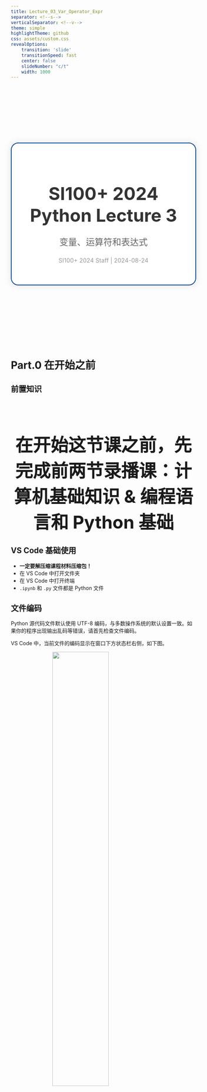 ```yaml
---
title: Lecture_03_Var_Operator_Expr
separator: <!--s-->
verticalSeparator: <!--v-->
theme: simple
highlightTheme: github
css: assets/custom.css
revealOptions:
    transition: 'slide'
    transitionSpeed: fast
    center: false
    slideNumber: "c/t"
    width: 1000
---
```


<div style="display: flex; justify-content: center; align-items: center; height: 700px;">
  <div style="text-align: center; padding: 40px; background-color: white; border: 2px solid rgb(0, 63, 163); border-radius: 20px; box-shadow: 0 0 20px rgba(0,0,0,0.1);">
    <h1 style="font-size: 48px; font-weight: bold; margin-bottom: 20px; color: #333;">SI100+ 2024 Python Lecture 3</h1>
    <p style="font-size: 24px; color: #666;">变量、运算符和表达式</p>
    <p style="font-size: 16px; color: #999; margin-top: 20px;">SI100+ 2024 Staff | 2024-08-24</p>
  </div>
</div>

<!--s-->

<div class="middle center">
  <div style="width: 100%">

  # Part.0 在开始之前
  
  </div>
</div>

<!--v-->

## 前置知识

<div style="width: 100%; margin-top: 100px; text-align: center;">

<font size="7"> **在开始这节课之前，先完成前两节录播课：计算机基础知识 & 编程语言和 Python 基础** </font>

</div>  

<!--v-->

## VS Code 基础使用

- **一定要解压缩课程材料压缩包！**
- 在 VS Code 中打开文件夹
- 在 VS Code 中打开终端
- `.ipynb` 和 `.py` 文件都是 Python 文件

<!--v-->

## 文件编码

Python 源代码文件默认使用 UTF-8 编码，与多数操作系统的默认设置一致。如果你的程序出现输出乱码等错误，请首先检查文件编码。

VS Code 中，当前文件的编码显示在窗口下方状态栏右侧，如下图。

<img src="images/set_codec.png" width="55%" style="display: block; margin: 0 auto;">

<!--v-->

## Python 的“标准”在哪里？

- **Python 官方文档**：https://docs.python.org/zh-cn/3/
- 菜鸟教程（非官方教程）：https://www.runoob.com/python3/python3-tutorial.html
- **"RTFM"** ：Read The *Friendly* Manual

Python 的官方简体中文文档一直在更新，相比于其他语言，非常的友好。

<img src="images/RTFM.png" width="35%" style="display: block; margin: 0 auto;">

<!--v-->

## 目录

- Python 基本语法：命名（关键字）、缩进、注释
- 字面值与赋值语句
- 变量和基本数据类型
  - 浮点数与其误差
- 运算符，优先级，输入输出
  - 最小示例：A + B 问题
  - 强制类型转换 
- 比较运算符和布尔运算
  - 逻辑表达式

<!--s-->

<div class="middle center">
  <div style="width: 100%">

  # Part.1 Python 基本语法

  </div>
</div>

<!--v-->

## Python 标识符及其命名规定

**标识符 (identifier)** ：换个说法就是“名字”，唯一地标识一个对象

</br>

满足如下规定的一串代码会被 Python 认为是一个标识符：

- 第一个字符必须是字母或下划线 `_` 。
  - 正确示例： `si100p `, `_temp`. 错误示例：`123abc`, `~a`.
- 剩下的部分可由字母、数字及下划线组成。如 `si100p_count`，不可包含空格，如 `cat dog` 会被认为是两个标识符。
- 区分大小写。例如，`si100p` 和 `SI100P` 不是同一个标识符。

**演示** ：Notebook 示例 2.1.1, 2.1.2

<!--v-->

## Python 标识符及其命名规定

编程中还有所谓的 **命名法** / **命名规则**，也就是“起名习惯”。规范较多，大家自行搜索学习。

（非课程内容）几个例子如下：

- **驼峰命名法**：首字母小写，后面每个单词首字母大写，如 `myName`, `myAge`
- **匈牙利命名法**：变量名之前写明变量类型，如 `strName`, `intAge`
- **下划线命名法**：单词之间用下划线 `_` 分隔，如 `my_name`, `my_age`
- **帕斯卡命名法**：每个单词首字母大写，如 `MyName`, `MyAge`

在 PEP-8 中，Python 社区总结了一套较为统一的命名规范：https://peps.python.org/pep-0008/

<!--v-->

## Python 关键字

**关键字 (keyword)** ：对于 Python 来说有特殊含义的词，这些词**不能被用作标识符名称**

Python 内置模块 `keyword` 记录有当前版本的所有关键字。

```python-repl
>>> import keyword 
>>> keyword.kwlist 
['False', 'None', 'True', 'and', 'as', 'assert', 'async', 'await',
...
``` 

**演示** ：Notebook 示例 2.1.3，2.1.4

<!--v-->

## Python 的缩进

Python 的特色之一是依据代码行的 **缩进 (indentation)** 确定代码块：

```python
if 1 + 1 == 2:
    print("basic statement passed!") # 我和 if 语句不在同一个代码块！

a = 10
b = 20
# 上面的两行在同一个代码块
```

当前只需了解缩进这一概念即可，之后的课程中，我们会了解到缩进与代码块在 Python 中的意义。

> VS Code 中，默认按 `Tab` 在光标处插入缩进，`Shift` + `Tab` 移除光标前的缩进。

<!--v-->

## Python 的注释

**注释 (comment)** ：代码文件中不会被执行的文本

注释虽然不影响程序执行，但会使代码更容易被阅读和理解。

Python 的注释分为**单行**和**多行**注释两种。

<!--v-->

## Python 的注释

**单行注释**以井号 `#` 开头，井号 `#` **后直到行尾**的内容将被视为注释：

```python
# 我是单行注释！
print("我能正常执行!") # 我也是单行注释！
# print("我怎么也变成注释了？我不会被执行了！")
```

```python
# 这一行被注释了
print("注释的效果不会保持到下一行")
```

**演示** ：Notebook 示例 2.1.5

将某一语句变为注释可快捷地让其不执行，在程序出现错误需要改正时较为实用。

> VS Code 中，默认按 `Ctrl` + `/` 可以注释或取消注释当前行。

<!--v-->

## Python 的注释

Python **没有专用的多行注释**，但通常使用多行字符串达成近似效果，即连用三个单引号 `'''` 或双引号 `"""` 括起注释内容：

```python
'''
我是一个被用作注释的多行字符串。
下面是一个 print 语句。

空行不会打断多行字符串的效果。

print("这行代码不会被执行")
'''

print("这行代码可以被正常执行")
```

**演示** ：Notebook 示例 2.1.6

<!--s-->

<div class="middle center">
  <div style="width: 100%">

  # Part.2 字面值与赋值语句

  </div>
</div>

<!--v-->

## 字面值

**字面值 (literal value)** ：代码中写明的、即时使用的临时值，例如语句 `x = 1.5` 中的 `1.5`。

字面值涵盖几乎所有基本数据类型，我们将在讲解对应数据类型时作介绍，此处不再赘述。

<!--v-->

## 赋值语句

字面值不适合复杂计算（比如，将当前结果暂存以备稍后使用）。

可将字面值（以及计算结果）**赋值 (assign)** 给一个变量，对应语句称为**赋值语句**。

- 例如 `x = 1.5` 就是一个赋值语句。
  - 意为“令 `x` 的值为 1.5” / “将 1.5 赋给 `x`”。
  - 此处的 `x` 即为变量。
- 所以“变量”到底是什么？

<!--s-->

<div class="middle center">
  <div style="width: 100%">

  # Part.3 变量和基本数据类型

  </div>
</div>

<!--v-->

## 变量

**变量 (variable)** ：用于存储数据的“容器”。

- 高中数学 “未知数”

每个变量都有一个名字，可通过它来引用存储在变量中的数据。
本课开头所讲的命名规则适用于任何命名，变量命名也不例外。同时，命名应尽可能**有意义并反映实际用途**。

```python
age = 25          # 整型数字变量
height = 175.5    # 浮点型数字变量
name = "Alice"    # 字符串变量
is_student = True # 布尔型变量
```

**演示** ：Notebook 示例 2.3.1

> 注：Python 中，变量声明和赋值通常在同一条语句中完成。

<!--v-->

## 基本数据类型

Python 中的基本数据类型用于表示和操作不同种类的数据，主要有以下三类：

- 数字 (Number)
- 字符串 (String)
- 布尔 (Boolean)

<!--v-->

## 数字 (Number)

**数字 (Number)** 数据类型用于存储数值，其中又包含四种类型的数值。本课程只涉及两种最常用的：

- **整型 (`int`)** ：用于表示任意整数，可以是正数、负数或零，例如 `10`, `-3`, `0` 等。
  - 整型数据无小数部分
- **浮点型 (`float`)** ：，用于表示带有小数部分的数值，包括正浮点数和负浮点数，例如 `3.14`, `-0.001`, `2.0` 等。
  - 浮点型数据用于表示更精确的数值，常用于科学计算和测量值。
  - **注意**：Python 在涉及除法 `/` 运算时，输出结果总是浮点型。

<!--v-->

## 字符串 (String)

**字符串 (`str`)** 是由一系列字符组成的文本数据，外部由引号（单引号或双引号）括起来。例如：`"Hello world!"`, `'Python'` 等。

字符串适合用于存储和操作文本，可以包含字母、数字、符号和空格。

字符串支持加法运算 `+`，效果是将前后字符串相连接。例如，`"SI" + "100P"` 的结果是 `"SI100P"`.


<!--v-->

## 布尔 (Boolean)

**布尔型 (`bool`)** 数据只有两个值：`True`（真）和 `False`（假）。

布尔型数据通常表示二元状态（如开/关、是/否），常用于条件判断和逻辑运算。

<!--v-->

## Python 的数据类型 - 演示

Python 内置的 `type()` 能告诉我们变量属于哪个数据类型：

```python-repl
>>> x = "text"
>>> type(x) # 变量 x 是字符串类型
<class 'str'> 
```

现在让我们实验一下变量赋值语句，并尝试借助变量进行简单数学计算（加 `+`、减 `-`、乘 `*`、除 `/` 等）, 如 `x = 8 / 4`.

**演示** ：Notebook 示例 2.3.2

<!--v-->

## 等等……

```python-repl
>>> x = 0.1
>>> y = 0.2
>>> print(x + y)
0.30000000000000004
```
为什么不是 0.3？

**演示** ：Notebook 示例 2.3.3

<!--v-->

## 浮点数与其误差

<div style=" margin-top: 10px; margin-right: 50px;" markdown="1">

<img src="images/float_point_meme.png" width="45%" style="float: right;">

</br>
</br>

**浮点数的表示：** 浮点数以二进制格式存储，采用科学记数法表示，即 $m \times 2^e$，其中 $m$ 是尾数，$e$ 是指数。
现代计算机大多遵循与上述格式相同的 IEEE 754 标准来表示浮点数。

网站 [https://float.exposed/](https://float.exposed/) 对浮点数的存储格式作了直观的视觉演示，有兴趣可以自行查看了解。

[meme source](https://knowyourmeme.com/photos/1070750-im-not-a-robot)

</div>

<!--v-->

## 浮点数与其误差

**浮点数误差的来源** ：许多十进制浮点数无法精确表示为二进制浮点数（如 0.5 是 $2^{-1}$ 但是 0.1 在二进制中是一个无限循环的小数），只能以近似表示存储。因此浮点数的运算结果可能会出现**舍入误差**。

- 0.1 实际存储的值近似于十进制的 0.1000000000000000055511...
- 0.2 实际存储的值近似于十进制的 0.2000000000000000111022...
- 两个值相加，得到的结果近似于十进制的 0.3000000000000000444...
  - 注：浮点数是以二进制形式存储相加，因此把近似的十进制值相加后，结果对不上是正常的。

而 0.3 实际存储的值接近于 0.2999999999999999889... 所以就出现了 "0.1 + 0.2 ≠ 0.3" 的情况。

<!--v-->

## 浮点数与其误差

一般情况下，你可以通过四舍五入保留小数点后的有限位来解决这类问题；如果对计算精度要求较高，最好使用 `decimal` 等计算模块。

```python
from decimal import Decimal

x = Decimal('0.1') # 使用 Decimal 类型存储 0.1
```

**演示** ：Notebook 示例 2.3.4

<!--s-->

<div class="middle center">
  <div style="width: 100%">

  # Part.4 运算符，优先级，输入输出

  </div>
</div>

<!--v-->

## 运算符与优先级

Python 中的 **基本运算符 (operator)** 有：`+`, `-`, `*`, `/`, `//`, `%`, `**`。

- `//`（整除）为除法结果舍去小数位（取商）。如 ` 5 // 3` 结果为 1.
- `%`（取余/求模）为取得两数相除后的余数。如 ` 5 % 3` 结果为 2.
- `**` 为指数运算。如 `5 ** 3` 即为 $5^3$。

**演示** ：Notebook 示例 2.4.1

运算符**优先级 (precedence)** ：`**` > 正负号 (`+x`, `-x`) > [`*`, `/`, `//`, `%`] > [`+`, `-`]

计算时，运算符优先计算更深层括号内的，处于同一层级括号则先计算优先级较高的，优先级相同则从左至右计算。

（扩展）[Python 运算符优先级表](https://www.runoob.com/python3/python3-basic-operators.html)

<!--v-->

## 运算符与优先级：分步示例

**粗体** `->` 上一步计算结果

<mark>高亮</mark> `->` 下一步计算对象

<div style="width: 100%; margin-top: 100px; text-align: center;">

<font size="7"> 3 * 3 + 5 % 3 + 16 ** (1/2) </font>
  
</div>

<!--v-->

## 运算符与优先级：分步示例

<div style="width: 100%; margin-top: 10px; text-align: center;">

<font size="7"> 3 * 3 + 5 % 3 + 16 ** <mark>(1/2)</mark> </font>

</div>

<!--v-->

## 运算符与优先级：分步示例

<div style="width: 100%; margin-top: 10px; text-align: center;">

<font size="7"> 3 * 3 + 5 % 3 + 16 ** (1/2) </font>

<font size="7"> 3 * 3 + 5 % 3 + 16 ** **(0.5)** </font>

</div>

<!--v-->

## 运算符与优先级：分步示例

<div style="width: 100%; margin-top: 10px; text-align: center;">

<font size="7"> 3 * 3 + 5 % 3 + 16 ** (1/2) </font>

<font size="7"> 3 * 3 + 5 % 3 + <mark>16 ** (0.5)</mark> </font>

</div>

<!--v-->

## 运算符与优先级：分步示例

<div style="width: 100%; margin-top: 10px; text-align: center;">

<font size="7"> 3 * 3 + 5 % 3 + 16 ** (1/2) </font>

<font size="7"> 3 * 3 + 5 % 3 + 16 ** (0.5)</font>

<font size="7"> 3 * 3 + 5 % 3 + **4** </font>

</div>

<!--v-->

## 运算符与优先级：分步示例

<div style="width: 100%; margin-top: 10px; text-align: center;">

<font size="7"> 3 * 3 + 5 % 3 + 16 ** (1/2) </font>

<font size="7"> 3 * 3 + 5 % 3 + 16 ** (0.5)</font>

<font size="7"> <mark>3 * 3</mark> + 5 % 3 + 4 </font>

</div>

<!--v-->

## 运算符与优先级：分步示例

<div style="width: 100%; margin-top: 10px; text-align: center;">

<font size="7"> 3 * 3 + 5 % 3 + 16 ** (1/2) </font>

<font size="7"> 3 * 3 + 5 % 3 + 16 ** (0.5)</font>

<font size="7"> 3 * 3 + 5 % 3 + 4 </font>

<font size="7"> **9** + 5 % 3 + 4 </font>

</div>

<!--v-->

## 运算符与优先级：分步示例

<div style="width: 100%; margin-top: 10px; text-align: center;">

<font size="7"> 3 * 3 + 5 % 3 + 16 ** (1/2) </font>

<font size="7"> 3 * 3 + 5 % 3 + 16 ** (0.5)</font>

<font size="7"> 3 * 3 + 5 % 3 + 4 </font>

<font size="7"> 9 + <mark>5 % 3</mark> + 4 </font>
  
</div>

<!--v-->

## 运算符与优先级：分步示例

<div style="width: 100%; margin-top: 10px; text-align: center;">

<font size="7"> 3 * 3 + 5 % 3 + 16 ** (1/2) </font>

<font size="7"> 3 * 3 + 5 % 3 + 16 ** (0.5)</font>

<font size="7"> 3 * 3 + 5 % 3 + 4 </font>

<font size="7"> 9 + 5 % 3 + 4 </font>

<font size="7"> 9 + **2** + 4 </font>

</div>

<!--v-->

## 运算符与优先级：分步示例

<div style="width: 100%; margin-top: 10px; text-align: center;">

<font size="7"> 3 * 3 + 5 % 3 + 16 ** (1/2) </font>

<font size="7"> 3 * 3 + 5 % 3 + 16 ** (0.5)</font>

<font size="7"> 3 * 3 + 5 % 3 + 4 </font>

<font size="7"> 9 + 5 % 3 + 4 </font>

<font size="7"> <mark>9 + 2 + 4</mark> </font>

</div>

<!--v-->

## 运算符与优先级：分步示例

<div style="width: 100%; margin-top: 10px; text-align: center;">

<font size="7"> 3 * 3 + 5 % 3 + 16 ** (1/2) </font>

<font size="7"> 3 * 3 + 5 % 3 + 16 ** (0.5)</font>

<font size="7"> 3 * 3 + 5 % 3 + 4 </font>

<font size="7"> 9 + 5 % 3 + 4 </font>

<font size="7"> 9 + 2 + 4 </font>

<font size="7"> **15** </font>

</div>

<!--v-->

## 运算符与优先级：分步示例

**演示** ：Notebook 示例 2.4.2

```python-repl
>>> 3 * 3 + 5 % 3 + 16 ** (1/2)
15.0
>>> type(3 * 3 + 5 % 3 + 16 ** (1/2))
<class 'float'> # 牵涉到除法，输出为浮点型
```

<!--v-->

## 基本输入输出

**输入输出 (Input/Output 简称 I/O)** 是程序读取和输出数据的基本途径。

有两种输入输出类型：标准 (Standard I/O) 和文件 (File I/O).

标准输入输出的操作目标是命令行/控制台，通常用于交互式环境（REPL，Read-Eval-Print Loop）。其中：

- `input()` 用于从用户输入获取数据。
- `print(x)` 用于在屏幕上打印变量 `x`，结尾默认附加一个换行。
  - `print(x, end="abc")` 可以把结尾的换行符替换为 `abc`。
  - 相似地，`print(x, end="")` 可去掉默认附加的换行。
- 使用 `input(x)` 可在接收输入时先输出变量 `x`，以便提示用户输入。
- `input()` 将一切输入作为字符串 (`str`) 处理。
- 使用 `print(x, y, ...)` 将在一行内依序输出 `x`, `y`, ...（以空格间隔）
  - 例如 `print("非常好SI", 100, "P")` 将输出 `非常好SI 100 P`.
  
**演示** ：Notebook 示例 2.4.3

<!--v-->

## 基本输入输出

文件输入输出的操作目标是硬盘上的文件。
可以使用 Python 内置的 `open()` 打开文件进行读取或写入操作：

```python
f = open("test.txt", "r") # 以读取模式打开 test.txt 文本文件
content = f.read() # 读取文件的全部内容
f.close() # 操作完毕，关闭文件

f = open("test.txt", "w") # 以写入模式打开 test.txt 文本文件
f.write("Hello, World!") # 从文件开头覆盖写入字符串
f.write("This is a text.") # 从上一操作处继续写入
f.close() # 操作完毕，关闭文件
```
**`open()` 操作默认不支持中文。** 如要操作中文，多数情况下需要用 `codec` 模块在指定编码下读取。

由于时间关系，详细的文件操作不在此展开讲述，可自行阅读文档或查阅资料。

**演示** ：Notebook 示例 2.4.4

<!--v-->

## 示例：A + B 问题

以目前所学的知识，可以编写下面这个程序了：接收用户输入的两个整数，计算并输出两者的和。

例：

```python-repl
>>> 输入整数 a: 
<<< 3
>>> 输入整数 b:
<<< 2
>>> a + b = 5
```

**演示** ：Notebook 示例 2.4.5，2.4.6

<!--v-->

## 示例：A + B 问题

> 为什么我写的 A + B 程序，输入 12 和 34 会输出 1234？

> `input()` **将一切输入作为字符串 (`str`) 处理**。
>
>字符串支持加法运算 `+`，效果是将前后字符串相连接。

**"12" + "34" → "1234"**

<!--v-->

## 强制类型转换

对于某一类型 `typename` 我们可以通过 `typename(x)` 强制转换数据 `x` 为 `typename` 类型。

```python-repl
>>> x = "42"   # 字符串 (str) 变量
>>> x
'42'
>>> type(x)
<class 'str'>
>>> y = int(x) # 将 x 转换为整型 (int) 赋值给变量 y
>>> y
42
>>> type(y)
<class 'int'>
>>> x          # int(x) 不改变原变量 x 的值
'42'
```

<!--v-->

## 强制类型转换

对于某一类型 `typename`，我们可以通过 `typename(x)` 强制转换数据 `x` 为 `typename` 类型。

一些典型的用途包括：
- 将数字与其字符串形式互转，如 `"4.2"`（字符串）和 `4.2`（数字）。
- 将浮点数小数位移除变为整数，例如 `int(5.9)` 的结果是 `5`。

**注意：类型转换不会导致被转换的变量发生变化。** 比如在上一页的例子中，执行 `int(x)` 之后，`x` 仍然是字符串类型，其值也没有改变。

> 备注：类型转换 `typename(x)` 的本质是“用 `x` 创建一个新的 `typename` 类型的变量”，因此并非所有类型都能相互转换。而“创建指定类型的变量”则涉及到“类”等高级的编程概念，目前还不需要你详细理解。

**演示** ：Notebook 示例 2.4.7，2.4.8

<!--s-->

<div class="middle center">
  <div style="width: 100%">

  # Part.5 比较运算符和布尔运算

  </div>
</div>

<!--v-->

## 布尔类型 - Recall

> **布尔型 (`bool`)** 数据只有两个值：`True`（真）和 `False`（假）。
>
> 布尔型数据通常表示二元状态（如开/关、是/否），常用于条件判断和逻辑运算。

<!--v-->

## 比较运算符

**比较运算符 (comparison operators)** 用于比较两个值，其结果是一个布尔值，代表该比较式是否成立。

- `==` ：判断相等 **（注意是 2 个等号，不要与赋值运算符 `=` 混淆）**
- `!=` ：判断不等 (感叹号 ！后跟等号 =)
- `>` ：判断大于
- `<` ：判断小于
- `>=` ：判断大于等于（大于号 > 后跟等号 =）
- `<=` ：判断小于等于（小于号 < 后跟等号 =）

**演示** ：Notebook 示例 2.5.1

<!--v-->

## 布尔运算符与布尔运算

**布尔运算符 (boolean operators)** 也称逻辑运算符 (logical operators)，其对布尔值进行布尔运算（也称逻辑运算）。

- `and` ：逻辑与运算
  仅当其左右两侧均为 `True` 时，结果为 `True`；否则为 `False`
- `or` ：逻辑或运算
  其左右任一侧为 `True` 时，结果为 `True`；否则为 `False`
- `not` ：逻辑非运算
  一元运算符，将其右侧布尔值取反（`True` 变为 `False`， 反之亦然）

| 变量 `A` | 变量 `B` | `A and B` 的结果 | `A or B` 的结果 | `not A` 的结果 |
| ---------- | ---------- | ------------------ | ----------------- | ----------------- |
| `True`   | `True`   | `True`           | `True`          | `False`         |
| `True`   | `False`  | `False`          | `True`          | (同上)            |
| `False`  | `True`   | `False`          | `True`          | `True`          |
| `False`  | `False`  | `False`          | `False`         | (同上)            |

**演示** ：Notebook 示例 2.5.2

<!--v-->

## 布尔运算符的短路求值

- 在 `A and B and C and D and ...` 这样的表达式中，如果 `A` 为 `False`，则无论 `B`, `C`, `D` ... 的值如何，整个表达式必然为 `False`，因此后续的表达式就没有必要计算下去了。
- 类似的，在 `A or B or C or D or ...` 中，如果 `A` 为 `True`，则整个表达式必然为 `True` 。 

Python 的布尔运算符就能够这样“偷懒”。

布尔运算符 and 和 or 是**短路运算符（short-circuit operators）**：其参数从左至右求值，一旦可以确定结果，就不再继续求值。

**演示** ：Notebook 示例 2.5.3，2.5.4

<!--v-->

## 逻辑表达式

**逻辑表达式 (logical expression)** 用于判断多个条件是否满足某种逻辑关系，并返回布尔值作为结果（`True` 或 `False`）。

其通常由比较运算符和布尔运算符组成。例如：`age >= 18 and has_ticket` 等。

**演示** ：Notebook 示例 2.5.5

<!--v-->

## 常见运算符优先级

<div style="width: 100%; margin-top: 10px; text-align: center;">

<font size="6"> 类型转换 > `**` > 正负号 (`+x`, `-x`) > [`*`, `/`, `//`, `%`] > [`+`, `-`] > 比较运算符 (`==`, `!=`, `<`, `<=`, `>`, `>=`) > 布尔运算符 (`and`, `or`, `not`, ...) > ... </font>
  
</div>

<!--s-->

## Takeaway Message

- 我们发布的资料一定要**解压缩后再使用**！
- VS Code 基础操作
- Python 官方文档是最权威的 Python 参考资料
  - 建立起“遇事不决先上网查文档/资料”的习惯
  - **RTFM** = Read The *Friendly* Manual
  - **STFW** = Search The *Friendly* Web
- 标识符起名规则、缩进和注释
  - 善加利用注释，为他人更为自己

<!--v-->

## Takeaway Message (cont'd)

- 字面值、赋值语句：如何把字面值赋给一个变量
- 变量的概念（类比高中数学的“未知数”）
  - 如何创建（声明&赋值）变量
- 基本数据类型：数字（整型和浮点型）、字符串、布尔
  - 浮点型数字的误差
  - 部分类型之间可强制转换
- 运算符及其优先级
  - 基本计算、比较、布尔（逻辑）运算
    - 短路运算符：`and` `or`
- 表达式（一般/逻辑）及化简顺序

<!--s-->

<div style="display: flex; justify-content: center; align-items: center; height: 100vh;   ">
  <div style="text-align: center; padding: 40px; background-color: white; border-radius: 20px; box-shadow: 0 0 20px rgba(0,0,0,0.1);">
    <div style="display: inline-block; padding: 20px 40px; border-radius: 10 px; margin-bottom: 20px;">
      <h1 style="font-size: 48px; font-weight: bold; margin: 0; color: rgb(16, 33, 89)">Thanks for Listening</h1>
    </div>
    <p style="font-size: 24px; color: #666; margin: 0;">Any questions?</p>
  </div>
</div>

